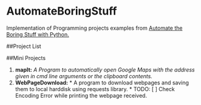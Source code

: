 # AutomateBoringStuff
Implementation of Programming projects examples from [Automate the Boring Stuff with Python.](https://automatetheboringstuff.com/)

##Project List

##Mini Projects

1. __mapIt:__    *A Program to automatically open Google Maps with the address given in cmd line arguments or the clipboard contents.*  
2. __WebPageDownload:__  * A program to download webpages and saving them to local harddisk using requests library. *
  TODO: [ ] Check Encoding Error while printing the webpage received.  
 
